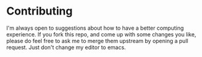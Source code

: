 # Contributing

I'm always open to suggestions about how to have a better computing experience. If you fork this repo, and come up with some changes you like, please do feel free to ask me to merge them upstream by opening a pull request. Just don't change my editor to emacs.
